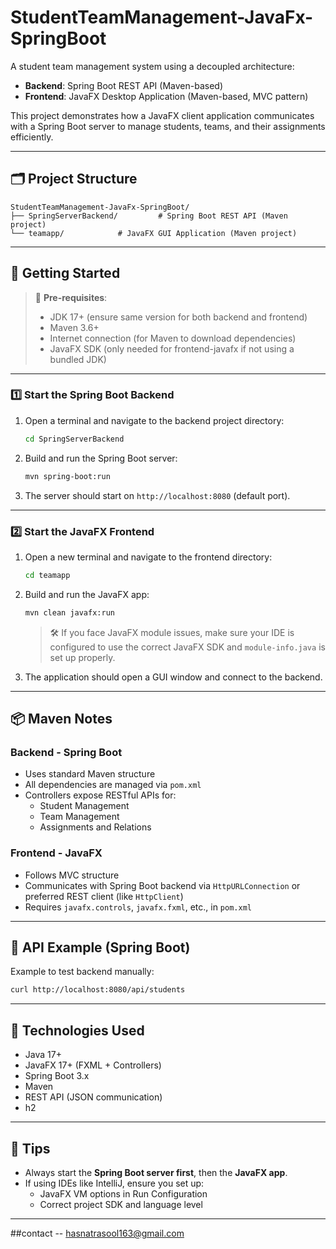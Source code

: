 
# StudentTeamManagement-JavaFx-SpringBoot

A student team management system using a decoupled architecture:
- **Backend**: Spring Boot REST API (Maven-based)
- **Frontend**: JavaFX Desktop Application (Maven-based, MVC pattern)

This project demonstrates how a JavaFX client application communicates with a Spring Boot server to manage students, teams, and their assignments efficiently.

---

## 🗂️ Project Structure

```
StudentTeamManagement-JavaFx-SpringBoot/
├── SpringServerBackend/         # Spring Boot REST API (Maven project)
└── teamapp/            # JavaFX GUI Application (Maven project)
```

---

## 🚀 Getting Started

> 📝 **Pre-requisites**:
> - JDK 17+ (ensure same version for both backend and frontend)
> - Maven 3.6+
> - Internet connection (for Maven to download dependencies)
> - JavaFX SDK (only needed for frontend-javafx if not using a bundled JDK)

---

### 1️⃣ Start the Spring Boot Backend

1. Open a terminal and navigate to the backend project directory:

   ```bash
   cd SpringServerBackend
   ```

2. Build and run the Spring Boot server:

   ```bash
   mvn spring-boot:run
   ```

3. The server should start on `http://localhost:8080` (default port).
---

### 2️⃣ Start the JavaFX Frontend

1. Open a new terminal and navigate to the frontend directory:

   ```bash
   cd teamapp
   ```

2. Build and run the JavaFX app:

   ```bash
   mvn clean javafx:run
   ```

   > 🛠️ If you face JavaFX module issues, make sure your IDE is configured to use the correct JavaFX SDK and `module-info.java` is set up properly.

3. The application should open a GUI window and connect to the backend.

---

## 📦 Maven Notes

### Backend - Spring Boot
- Uses standard Maven structure
- All dependencies are managed via `pom.xml`
- Controllers expose RESTful APIs for:
  - Student Management
  - Team Management
  - Assignments and Relations

### Frontend - JavaFX
- Follows MVC structure
- Communicates with Spring Boot backend via `HttpURLConnection` or preferred REST client (like `HttpClient`)
- Requires `javafx.controls`, `javafx.fxml`, etc., in `pom.xml`

---

## 🧪 API Example (Spring Boot)

Example to test backend manually:

```bash
curl http://localhost:8080/api/students
```

---

## 🧰 Technologies Used

- Java 17+
- JavaFX 17+ (FXML + Controllers)
- Spring Boot 3.x
- Maven
- REST API (JSON communication)
- h2

---

## 📌 Tips

- Always start the **Spring Boot server first**, then the **JavaFX app**.
- If using IDEs like IntelliJ, ensure you set up:
  - JavaFX VM options in Run Configuration
  - Correct project SDK and language level

---

##contact 
-- hasnatrasool163@gmail.com
